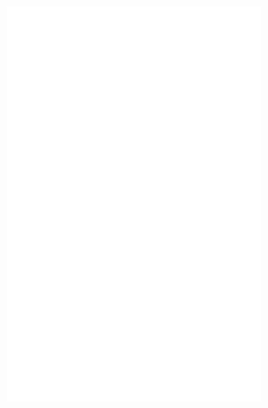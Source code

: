 <div align="center">
<a href="https://awcy-arms.github.io/nfo-gen/">
<img src="README.svg" width="688" height="{{svgHeight}}">
</a>
</div>
